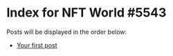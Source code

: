 # Index for NFT World #5543
Posts will be displayed in the order below:

- [Your first post](./001-first.md)


